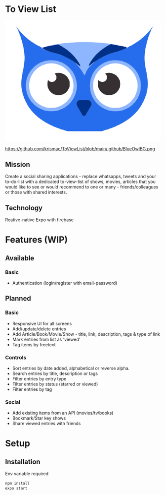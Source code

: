 # To View List 

![ToViewOwl](https://github.com/krismac/ToViewList/blob/main/.github/BlueOwlBG.png?raw=true)



https://github.com/krismac/ToViewList/blob/main/.github/BlueOwlBG.png

## Mission
Create a social sharing applications - replace whatsapps, tweets and your to-do-list with a dedicated to-view-list of shows, movies, articles that you would like to see or would recommend to one or many - friends/colleagues or those with shared interests.

## Technology
Reative-native Expo with firebase


# Features (WIP)
## Available
### Basic
- Authentication (login/register with email-password)

## Planned
### Basic
- Responsive UI for all screens
- Add/update/delete entries
- Add Article/Book/Movie/Show - title, link, description, tags & type of link
- Mark entries from list as 'viewed'
- Tag items by freetext

### Controls
- Sort entries by date added, alphabetical or reverse alpha.
- Search entries by title, description or tags
- Filter entries by entry type 
- Filter entries by status (starred or viewed)
- Filter entries by tag 

### Social
- Add existing items from an API (movies/tv/books)
- Bookmark/Star key shows
- Share viewed entries with friends

# Setup
## Installation
Env variable required

```
npm install
expo start 
```
